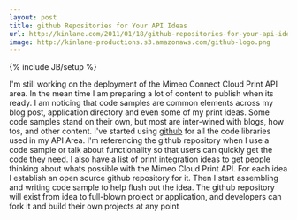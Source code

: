 ```yaml
---
layout: post
title: github Repositories for Your API Ideas
url: http://kinlane.com/2011/01/18/github-repositories-for-your-api-ideas/
image: http://kinlane-productions.s3.amazonaws.com/github-logo.png
---
```

{% include JB/setup %}
<p>
     <a href="http://github.com"><img class="c1" src="http://kinlane-productions.s3.amazonaws.com/github-logo.png" alt="" align="right" /></a>I'm still working on the deployment of the Mimeo Connect Cloud Print API area. In the mean time I am preparing a lot of content to publish when its ready. I am noticing that code samples are common elements across my blog post, application directory and even some of my print ideas. Some code samples stand on their own, but most are inter-wined with blogs, how tos, and other content. I've started using <a href="https://github.com" target="_blank">github</a> for all the code libraries used in my API Area. I'm referencing the github repository when I use a code sample or talk about functionality so that users can quickly get the code they need. I also have a list of print integration ideas to get people thinking about whats possible with the Mimeo Cloud Print API. For each idea I establish an open source github repository for it. Then I start assembling and writing code sample to help flush out the idea. The github repository will exist from idea to full-blown project or application, and developers can fork it and build their own projects at any point
</p>